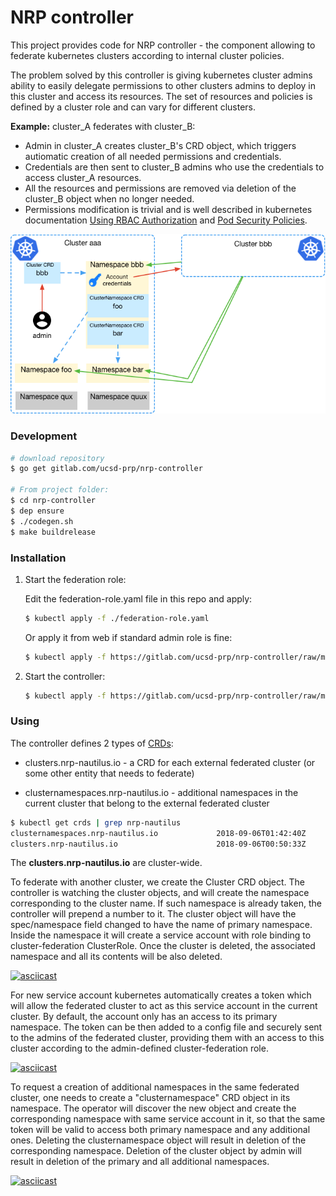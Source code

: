 # NRP controller

This project provides code for NRP controller - the component allowing to federate kubernetes clusters according to internal cluster policies.

The problem solved by this controller is giving kubernetes cluster admins ability to easily delegate permissions to other clusters admins to deploy in this cluster and access its resources. The set of resources and policies is defined by a cluster role and can vary for different clusters.

**Example:** cluster_A federates with cluster_B:

* Admin in cluster_A creates cluster_B's CRD object, which triggers autiomatic creation of all needed permissions and credentials.
* Credentials are then sent to cluster_B admins who use the credentials to access cluster_A resources. 
* All the resources and permissions are removed via deletion of the cluster_B object when no longer needed. 
* Permissions modification is trivial and is well described in kubernetes documentation [Using RBAC Authorization](https://kubernetes.io/docs/reference/access-authn-authz/rbac/) and [Pod Security Policies](https://kubernetes.io/docs/concepts/policy/pod-security-policy/).

![diagram](Federation.png)

### Development

```bash
# download repository
$ go get gitlab.com/ucsd-prp/nrp-controller

# From project folder:
$ cd nrp-controller
$ dep ensure
$ ./codegen.sh
$ make buildrelease
```

### Installation

1. Start the federation role: 
   
   Edit the federation-role.yaml file in this repo and apply:
   ```bash
   $ kubectl apply -f ./federation-role.yaml
   ```

   Or apply it from web if standard admin role is fine:

   ```bash
   $ kubectl apply -f https://gitlab.com/ucsd-prp/nrp-controller/raw/master/federation-role.yaml
   ```

2. Start the controller:

   ```bash
   $ kubectl apply -f https://gitlab.com/ucsd-prp/nrp-controller/raw/master/deploy.yaml
   ```

### Using

The controller defines 2 types of [CRDs](https://kubernetes.io/docs/concepts/extend-kubernetes/api-extension/custom-resources/): 

* clusters.nrp-nautilus.io - a CRD for each external federated cluster (or some other entity that needs to federate)

* clusternamespaces.nrp-nautilus.io - additional namespaces in the current cluster that belong to the external federated cluster

```bash
$ kubectl get crds | grep nrp-nautilus
clusternamespaces.nrp-nautilus.io             2018-09-06T01:42:40Z
clusters.nrp-nautilus.io                      2018-09-06T00:50:33Z
```

The **clusters.nrp-nautilus.io** are cluster-wide.

To federate with another cluster, we create the Cluster CRD object. The controller is watching the cluster objects, and will create the namespace corresponding to the cluster name. If such namespace is already taken, the controller will prepend a number to it. The cluster object will have the spec/namespace field changed to have the name of primary namespace. Inside the namespace it will create a service account with role binding to cluster-federation ClusterRole. Once the cluster is deleted, the associated namespace and all its contents will be also deleted.

[![asciicast](https://asciinema.org/a/BWXytQziditkuW0jAR4reGonx.png)](https://asciinema.org/a/BWXytQziditkuW0jAR4reGonx)

For new service account kubernetes automatically creates a token which will allow the federated cluster to act as this service account in the current cluster. By default, the account only has an access to its primary namespace. The token can be then added to a config file and securely sent to the admins of the federated cluster, providing them with an access to this cluster according to the admin-defined cluster-federation role.

[![asciicast](https://asciinema.org/a/ZYIPVyFwqC3SkhnNNMBUmJsdI.png)](https://asciinema.org/a/ZYIPVyFwqC3SkhnNNMBUmJsdI)

To request a creation of additional namespaces in the same federated cluster, one needs to create a "clusternamespace" CRD object in its namespace. The operator will discover the new object and create the corresponding namespace with same service account in it, so that the same token will be valid to access both primary namespace and any additional ones. Deleting the clusternamespace object will result in deletion of the corresponding namespace. Deletion of the cluster object by admin will result in deletion of the primary and all additional namespaces.

[![asciicast](https://asciinema.org/a/l7pwo4kXPV4XcWYoGfNlAUEat.png)](https://asciinema.org/a/l7pwo4kXPV4XcWYoGfNlAUEat)


